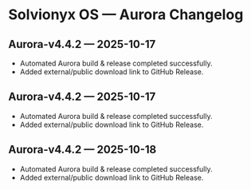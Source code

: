 # Solvionyx OS — Aurora Changelog

## Aurora-v4.4.2 — 2025-10-17
- Automated Aurora build & release completed successfully.
- Added external/public download link to GitHub Release.

## Aurora-v4.4.2 — 2025-10-17
- Automated Aurora build & release completed successfully.
- Added external/public download link to GitHub Release.

## Aurora-v4.4.2 — 2025-10-18
- Automated Aurora build & release completed successfully.
- Added external/public download link to GitHub Release.
